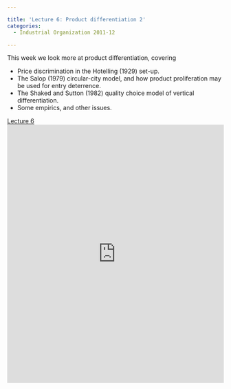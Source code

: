 ```yaml
---

title: 'Lecture 6: Product differentiation 2'
categories:
  - Industrial Organization 2011-12

---
```

This week we look more at product differentiation, covering
  * Price discrimination in the Hotelling (1929) set-up. 
  * The Salop (1979) circular-city model, and how product proliferation may be used for entry deterrence.
  * The Shaked and Sutton (1982) quality choice model of vertical differentiation.
  * Some empirics, and other issues.

<a title="View Lecture 6 on Scribd" href="https://www.scribd.com/doc/72288760/Lecture-6" >Lecture 6</a><iframe src="https://www.scribd.com/embeds/72288760/content?start_page=1&view_mode=slideshow&access_key=key-2kqrs1vq670vib68s2sr" data-auto-height="true" data-aspect-ratio="1.33333333333333" scrolling="no" width="100%" height="600" frameborder="0"></iframe>